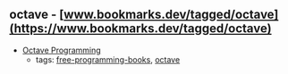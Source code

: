 octave - [www.bookmarks.dev/tagged/octave](https://www.bookmarks.dev/tagged/octave)
---
* [Octave Programming](https://en.wikibooks.org/wiki/Octave_Programming_Tutorial)
    * tags: [free-programming-books](../tags/free-programming-books.md), [octave](../tags/octave.md)
